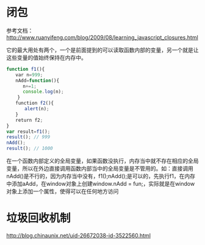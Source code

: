 # 闭包

参考文档：http://www.ruanyifeng.com/blog/2009/08/learning_javascript_closures.html

它的最大用处有两个，一个是前面提到的可以读取函数内部的变量，另一个就是让这些变量的值始终保持在内存中。

```javascript
function f1(){
　　var n=999;
　　nAdd=function(){
      n+=1;
      console.log(n);
    }
　　function f2(){
　　　　alert(n);
　　}
　　return f2;
}
var result=f1();
result(); // 999
nAdd();
result(); // 1000
```

在一个函数内部定义的全局变量，如果函数没执行，内存当中就不存在相应的全局变量，所以在外边直接调用函数内部当中的全局变量是不管用的。如：直接调用nAdd()是不行的，因为内存当中没有，f1();nAdd();是可以的，先执行f1，在内存中添加aAdd，在window对象上创建window.nAdd = fun;，实际就是在window对象上添加一个属性，使得可以在任何地方访问

# 垃圾回收机制

http://blog.chinaunix.net/uid-26672038-id-3522560.html
